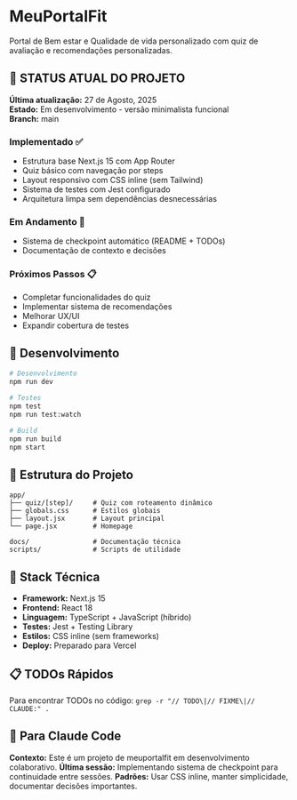 # MeuPortalFit

Portal de Bem estar e Qualidade de vida personalizado com quiz de avaliação e recomendações personalizadas.

## 🎯 STATUS ATUAL DO PROJETO
**Última atualização:** 27 de Agosto, 2025  
**Estado:** Em desenvolvimento - versão minimalista funcional  
**Branch:** main  

### Implementado ✅
- Estrutura base Next.js 15 com App Router
- Quiz básico com navegação por steps
- Layout responsivo com CSS inline (sem Tailwind)
- Sistema de testes com Jest configurado
- Arquitetura limpa sem dependências desnecessárias

### Em Andamento 🔄
- Sistema de checkpoint automático (README + TODOs)
- Documentação de contexto e decisões

### Próximos Passos 📋
- Completar funcionalidades do quiz
- Implementar sistema de recomendações
- Melhorar UX/UI
- Expandir cobertura de testes

## 🚀 Desenvolvimento

```bash
# Desenvolvimento
npm run dev

# Testes
npm test
npm run test:watch

# Build
npm run build
npm start
```

## 📁 Estrutura do Projeto

```
app/
├── quiz/[step]/     # Quiz com roteamento dinâmico
├── globals.css      # Estilos globais
├── layout.jsx       # Layout principal
└── page.jsx         # Homepage

docs/                # Documentação técnica
scripts/             # Scripts de utilidade
```

## 🔧 Stack Técnica

- **Framework:** Next.js 15
- **Frontend:** React 18 
- **Linguagem:** TypeScript + JavaScript (híbrido)
- **Testes:** Jest + Testing Library
- **Estilos:** CSS inline (sem frameworks)
- **Deploy:** Preparado para Vercel

## 📋 TODOs Rápidos
Para encontrar TODOs no código: `grep -r "// TODO\|// FIXME\|// CLAUDE:" .`

## 🤖 Para Claude Code
**Contexto:** Este é um projeto de meuportalfit em desenvolvimento colaborativo.
**Última sessão:** Implementando sistema de checkpoint para continuidade entre sessões.
**Padrões:** Usar CSS inline, manter simplicidade, documentar decisões importantes.
